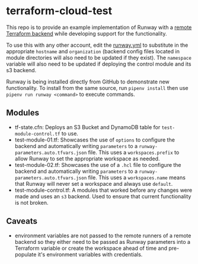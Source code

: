 # terraform-cloud-test

This repo is to provide an example implementation of Runway with a [remote Terraform backend](https://www.terraform.io/docs/backends/types/remote.html) while developing support for the functionality.

To use this with any other account, edit the [runway.yml](./runway.yml) to substitute in the appropriate `hostname` and `organization` (backend config files located in module directories will also need to be updated if they exist).
The `namespace` variable will also need to be updated if deploying the control module and its s3 backend.

Runway is being installed directly from GitHub to demonstrate new functionality.
To install from the same source, run `pipenv install` then use `pipenv run runway <command>` to execute commands.

## Modules

- tf-state.cfn: Deploys an S3 Bucket and DynamoDB table for `test-module-control.tf` to use.
- test-module-01.tf: Showcases the use of `options` to configure the backend and automatically writing `parameters` to a `runway-parameters.auto.tfvars.json` file. This uses a `workspaces.prefix` to allow Runway to set the appropriate workspace as needed.
- test-module-02.tf: Showcases the use of a `.hcl` file to configure the backend and automatically writing `parameters` to a `runway-parameters.auto.tfvars.json` file. This uses a `workspaces.name` means that Runway will never set a workspace and always use `default`.
- test-module-control.tf: A modules that worked before any changes were made and uses an `s3` backend. Used to ensure that current functionality is not broken.

## Caveats

- environment variables are not passed to the remote runners of a remote backend so they either need to be passed as Runway parameters into a Terraform variable or create the workspace ahead of time and pre-populate it's environment variables with credentials.

